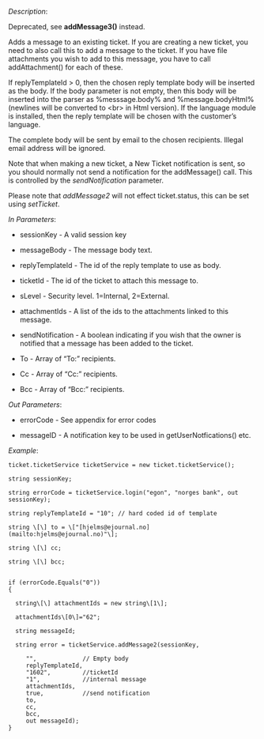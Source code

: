 <properties date="2016-06-24"
SortOrder="142"
/>

*Description*:

Deprecated, see **addMessage3()** instead.

 

Adds a message to an existing ticket. If you are creating a new ticket, you need to also call this to add a message to the ticket. If you have file attachments you wish to add to this message, you have to call addAttachment() for each of these.

 

If replyTemplateId &gt; 0, then the chosen reply template body will be inserted as the body. If the body parameter is not empty, then this body will be inserted into the parser as %messsage.body% and %message.bodyHtml% (newlines will be converted to &lt;br&gt; in Html version). If the language module is installed, then the reply template will be chosen with the customer’s language.

 

The complete body will be sent by email to the chosen recipients. Illegal email address will be ignored.

Note that when making a new ticket, a New Ticket notification is sent, so you should normally not send a notification for the addMessage() call. This is controlled by the *sendNotification* parameter.

 

Please note that *addMessage2* will not effect ticket.status, this can be set using *setTicket*.

           

*In Parameters*:

* sessionKey            - A valid session key

* messageBody        - The message body text.

* replyTemplateId    - The id of the reply template to use as body.

* ticketId     - The id of the ticket to attach this message to.

* sLevel        - Security level. 1=Internal, 2=External.

* attachmentIds       - A list of the ids to the attachments linked to this message.

* sendNotification   - A boolean indicating if you wish that the owner is notified that a message has been added to the ticket.

* To  - Array of  “To:” recipients.

* Cc  - Array of “Cc:” recipients.

* Bcc            - Array of “Bcc:” recipients.

 

*Out Parameters*:

* errorCode  - See appendix for error codes

* messageID            - A notification key to be used in getUserNotfications() etc.

 

*Example*:
```
ticket.ticketService ticketService = new ticket.ticketService();

string sessionKey;

string errorCode = ticketService.login("egon", "norges bank", out sessionKey);

string replyTemplateId = "10"; // hard coded id of template

string \[\] to = \["[hjelms@ejournal.no](mailto:hjelms@ejournal.no)"\];

string \[\] cc;

string \[\] bcc;


if (errorCode.Equals("0"))
{

  string\[\] attachmentIds = new string\[1\];

  attachmentIds\[0\]="62";

  string messageId;

  string error = ticketService.addMessage2(sessionKey,

     "",             // Empty body
     replyTemplateId,
     "1602",         //ticketId
     "1",            //internal message  
     attachmentIds, 
     true,           //send notification
     to,
     cc,
     bcc,
     out messageId);
}
```